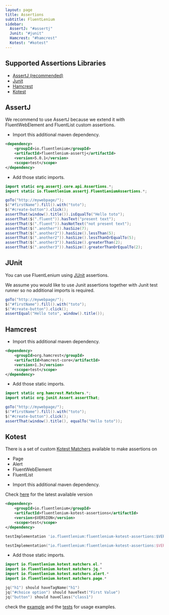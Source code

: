 ```yaml
---
layout: page
title: Assertions
subtitle: FluentLenium
sidebar:
  AssertJ: "#assertj"
  Junit: "#junit"
  Hamcrest: "#hamcrest"
  Kotest: "#kotest"
---
```


## Supported Assertions Libraries
- [AssertJ (recommended)](#assertj)
- [Junit](#junit)
- [Hamcrest](#hamcrest)
- [Kotest](#kotest)

## AssertJ

We recommend to use AssertJ because we extend it with FluentWebElement and FluentList custom assertions.

- Import this additional maven dependency.

```xml
<dependency>
    <groupId>io.fluentlenium</groupId>
    <artifactId>fluentlenium-assertj</artifactId>
    <version>5.0.1</version>
    <scope>test</scope>
</dependency>
```

- Add those static imports.

```java
import static org.assertj.core.api.Assertions.*;
import static io.fluentlenium.assertj.FluentLeniumAssertions.*;
```

```java
goTo("http://mywebpage/");
$("#firstName").fill().with("toto");
$("#create-button").click();
assertThat(window().title()).isEqualTo("Hello toto");
assertThat($(".fluent")).hasText("present text");
assertThat($(".fluent")).hasNotText("not present text");
assertThat($(".another")).hasSize(7);
assertThat($(".another2")).hasSize().lessThan(5);
assertThat($(".another2")).hasSize().lessThanOrEqualTo(5);
assertThat($(".another3")).hasSize().greaterThan(2);
assertThat($(".another3")).hasSize().greaterThanOrEqualTo(2);
```

## JUnit
You can use FluentLenium using [JUnit](http://www.junit.org) assertions.

We assume you would like to use Junit assertions together with Junit test runner so no additional imports is required.

```java
goTo("http://mywebpage/");
$("#firstName").fill().with("toto");
$("#create-button").click();
assertEqual("Hello toto", window().title());
```

## Hamcrest

- Import this additional maven dependency.

```xml
<dependency>
    <groupId>org.hamcrest</groupId>
    <artifactId>hamcrest-core</artifactId>
    <version>1.3</version>
    <scope>test</scope>
</dependency>
```

- Add those static imports.

```java
import static org.hamcrest.Matchers.*;
import static org.junit.Assert.assertThat;
```

```java
goTo("http://mywebpage/");
$("#firstName").fill().with("toto");
$("#create-button").click();
assertThat(window().title(), equalTo("Hello toto"));
```

## Kotest

There is a set of custom [Kotest Matchers](https://kotest.io/docs/assertions/assertions.html) available to make assertions on
* Page
* Alert
* FluentWebElement
* FluentList

- Import this additional maven dependency.

Check [here](https://search.maven.org/artifact/io.fluentlenium/fluentlenium-kotest-assertions) for the latest available version

```xml
<dependency>
    <groupId>io.fluentlenium</groupId>
    <artifactId>fluentlenium-kotest-assertions</artifactId>
    <version>$VERSION</version>
    <scope>test</scope>
</dependency>
```

```groovy
testImplementation 'io.fluentlenium:fluentlenium-kotest-assertions:$VERSION'
```

```kotlin
testImplementation("io.fluentlenium:fluentlenium-kotest-assertions:$VERSION")
```

- Add those static imports.

```kotlin
import io.fluentlenium.kotest.matchers.el.*
import io.fluentlenium.kotest.matchers.jq.*
import io.fluentlenium.kotest.matchers.alert.*
import io.fluentlenium.kotest.matchers.page.*
```

```kotlin
jq("h1") should haveTagName("h1")
jq("#choice option") should haveText("First Value")
jq("button") should haveClass("class1")
```

check the [example](https://github.com/FluentLenium/FluentLenium/blob/develop/examples/kotest/src/test/kotlin/org/fluentlenium/example/kotest/DuckDuckGoSpec.kt) and the [tests](https://github.com/FluentLenium/FluentLenium/tree/develop/fluentlenium-kotest-assertions/src/test/kotlin/org/fluentlenium/kotest/matchers) for usage examples.
